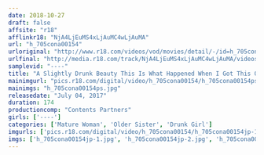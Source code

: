 ```yaml
---
date: 2018-10-27
draft: false
affsite: "r18"
afflinkr18: "NjA4LjEuMS4xLjAuMC4wLjAuMA"
url: "h_705cona00154"
urloriginal: "http://www.r18.com/videos/vod/movies/detail/-/id=h_705cona00154"
urlfinal: "http://media.r18.com/track/NjA4LjEuMS4xLjAuMC4wLjAuMA/videos/vod/movies/detail/-/id=h_705cona00154"
samplevid: "----"
title: "A Slightly Drunk Beauty This Is What Happened When I Got This Older Lady Drunk..."
mainimgurl: "pics.r18.com/digital/video/h_705cona00154/h_705cona00154ps.jpg"
mainimgs: "h_705cona00154ps.jpg"
releasedate: "July 04, 2017"
duration: 174
productioncomp: "Contents Partners"
girls: ['----']
categories: ['Mature Woman', 'Older Sister', 'Drunk Girl']
imgurls: ['pics.r18.com/digital/video/h_705cona00154/h_705cona00154jp-1.jpg', 'pics.r18.com/digital/video/h_705cona00154/h_705cona00154jp-2.jpg', 'pics.r18.com/digital/video/h_705cona00154/h_705cona00154jp-3.jpg', 'pics.r18.com/digital/video/h_705cona00154/h_705cona00154jp-4.jpg', 'pics.r18.com/digital/video/h_705cona00154/h_705cona00154jp-5.jpg', 'pics.r18.com/digital/video/h_705cona00154/h_705cona00154jp-6.jpg', 'pics.r18.com/digital/video/h_705cona00154/h_705cona00154jp-7.jpg', 'pics.r18.com/digital/video/h_705cona00154/h_705cona00154jp-8.jpg', 'pics.r18.com/digital/video/h_705cona00154/h_705cona00154jp-9.jpg', 'pics.r18.com/digital/video/h_705cona00154/h_705cona00154jp-10.jpg', 'pics.r18.com/digital/video/h_705cona00154/h_705cona00154jp-11.jpg', 'pics.r18.com/digital/video/h_705cona00154/h_705cona00154jp-12.jpg', 'pics.r18.com/digital/video/h_705cona00154/h_705cona00154jp-13.jpg', 'pics.r18.com/digital/video/h_705cona00154/h_705cona00154jp-14.jpg', 'pics.r18.com/digital/video/h_705cona00154/h_705cona00154jp-15.jpg', 'pics.r18.com/digital/video/h_705cona00154/h_705cona00154jp-16.jpg', 'pics.r18.com/digital/video/h_705cona00154/h_705cona00154jp-17.jpg', 'pics.r18.com/digital/video/h_705cona00154/h_705cona00154jp-18.jpg', 'pics.r18.com/digital/video/h_705cona00154/h_705cona00154jp-19.jpg', 'pics.r18.com/digital/video/h_705cona00154/h_705cona00154jp-20.jpg']
imgs: ['h_705cona00154jp-1.jpg', 'h_705cona00154jp-2.jpg', 'h_705cona00154jp-3.jpg', 'h_705cona00154jp-4.jpg', 'h_705cona00154jp-5.jpg', 'h_705cona00154jp-6.jpg', 'h_705cona00154jp-7.jpg', 'h_705cona00154jp-8.jpg', 'h_705cona00154jp-9.jpg', 'h_705cona00154jp-10.jpg', 'h_705cona00154jp-11.jpg', 'h_705cona00154jp-12.jpg', 'h_705cona00154jp-13.jpg', 'h_705cona00154jp-14.jpg', 'h_705cona00154jp-15.jpg', 'h_705cona00154jp-16.jpg', 'h_705cona00154jp-17.jpg', 'h_705cona00154jp-18.jpg', 'h_705cona00154jp-19.jpg', 'h_705cona00154jp-20.jpg']
---
```

